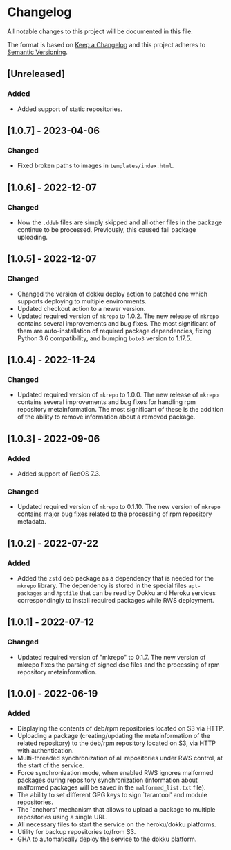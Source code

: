 # Changelog

All notable changes to this project will be documented in this file.

The format is based on [Keep a Changelog](http://keepachangelog.com/en/1.0.0/)
and this project adheres to [Semantic Versioning](http://semver.org/spec/v2.0.0.html).

## [Unreleased]

### Added

- Added support of static repositories.

## [1.0.7] - 2023-04-06

### Changed

- Fixed broken paths to images in `templates/index.html`.

## [1.0.6] - 2022-12-07

### Changed

- Now the `.ddeb` files are simply skipped and all other files in the package
  continue to be processed. Previously, this caused fail package uploading.

## [1.0.5] - 2022-12-07

### Changed

- Changed the version of dokku deploy action to patched one which supports
  deploying to multiple environments.
- Updated checkout action to a newer version.
- Updated required version of `mkrepo` to 1.0.2.
  The new release of `mkrepo` contains several improvements and bug fixes. 
  The most significant of them are auto-installation of required package 
  dependencies, fixing Python 3.6 compatibility, and bumping `boto3` version 
  to 1.17.5.

## [1.0.4] - 2022-11-24

### Changed

- Updated required version of `mkrepo` to 1.0.0.
  The new release of `mkrepo` contains several improvements and bug
  fixes for handling rpm repository metainformation. The most
  significant of these is the addition of the ability to remove
  information about a removed package.

## [1.0.3] - 2022-09-06

### Added

- Added support of RedOS 7.3.

### Changed

- Updated required version of `mkrepo` to 0.1.10. The new version of `mkrepo`
  contains major bug fixes related to the processing of rpm repository metadata.

## [1.0.2] - 2022-07-22

### Added

- Added the `zstd` deb package as a dependency that is needed for the `mkrepo`
  library. The dependency is stored in the special files `apt-packages` and
  `Aptfile` that can be read by Dokku and Heroku services correspondingly to
  install required packages while RWS deployment.

## [1.0.1] - 2022-07-12

### Changed

- Updated required version of "mkrepo" to 0.1.7. The new version of mkrepo
  fixes the parsing of signed dsc files and the processing of rpm repository
  metainformation.

## [1.0.0] - 2022-06-19

### Added

- Displaying the contents of deb/rpm repositories located on S3 via HTTP.
- Uploading a package (creating/updating the metainformation of the related
  repository) to the deb/rpm repository located on S3, via HTTP with
  authentication.
- Multi-threaded synchronization of all repositories under RWS control, at
  the start of the service.
- Force synchronization mode, when enabled RWS ignores malformed packages
  during repository synchronization (information about malformed packages will
  be saved in the `malformed_list.txt` file).
- The ability to set different GPG keys to sign `tarantool' and module
  repositories.
- The `anchors' mechanism that allows to upload a package to multiple
  repositories using a single URL.
- All necessary files to start the service on the heroku/dokku platforms.
- Utility for backup repositories to/from S3.
- GHA to automatically deploy the service to the dokku platform.
